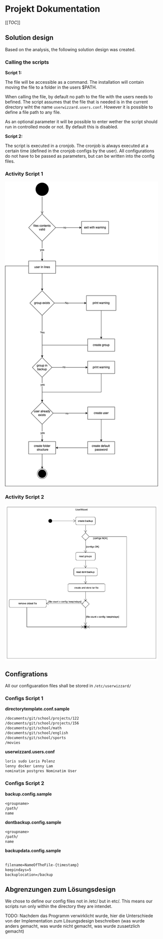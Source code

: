 # Projekt Dokumentation

[[_TOC_]]

## Solution design

Based on the analysis, the following solution design was created.

### Calling the scripts

**Script 1:**

The file will be accessible as a command. The installation will contain moving the file to a folder in the users $PATH.

When calling the file, by default no path to the file with the users needs to befined. The script assumes that the file that is needed is in the current directory wiht the name `userwizzard.users.conf`. However it is possible to define a file path to any file.

As an optional parameter it will be possible to enter wether the script should run in controlled mode or not. By default this is disabled.

**Script 2:**

The script is executed in a cronjob. The cronjob is always executed at a certain time (defined in the cronjob configs by the user). All configurations do not have to be passed as parameters, but can be written into the config files.

### Activity Script 1

![Activity Diagram Script 1](./assets/ActivityDiagramS1.png)

### Activity Script 2​

![Activity Diagram Script 2](./assets/ActivityDiagramS2.png)​

## Configrations

All our configuaration files shall be stored in `/etc/userwizzard/`

### Configs Script 1

**directorytemplate.conf.sample**

```
/documents/git/school/projects/122
/documents/git/school/projects/156
/documents/git/school/math
/documents/git/school/english
/documents/git/school/sports
/movies
```

**userwizzard.users.conf**

```
loris sudo Loris Polenz
lenny docker Lenny Lam
nominatim postgres Nominatim User
```

### Configs Script 2

**backup.config.sample**

```
<groupname>
/path/
name

```

**dontbackup.config.sample**

```
<groupname>
/path/
name
```

**backupdata.config.sample**

```

filename=NameOfTheFile-{timestamp}
keepindays=5
backuplocation=/backup

```

## Abgrenzungen zum Lösungsdesign

We chose to define our config files not in /etc/ but in etc/. This means our scripts run only within the directory they are intendet.

TODO: Nachdem das Programm verwirklicht wurde, hier die Unterschiede von der Implementation zum Lösungsdesign beschreiben (was wurde anders gemacht, was wurde nicht gemacht, was wurde zusaetzlich gemacht)

